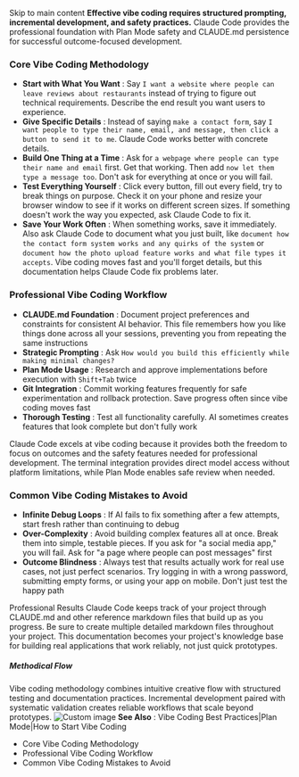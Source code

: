 Skip to main content
**Effective vibe coding requires structured prompting, incremental development, and safety practices.** Claude Code provides the professional foundation with Plan Mode safety and CLAUDE.md persistence for successful outcome-focused development.
### Core Vibe Coding Methodology​
  * **Start with What You Want** : Say `I want a website where people can leave reviews about restaurants` instead of trying to figure out technical requirements. Describe the end result you want users to experience.
  * **Give Specific Details** : Instead of saying `make a contact form`, say `I want people to type their name, email, and message, then click a button to send it to me`. Claude Code works better with concrete details.
  * **Build One Thing at a Time** : Ask for `a webpage where people can type their name and email` first. Get that working. Then add `now let them type a message too`. Don't ask for everything at once or you will fail.
  * **Test Everything Yourself** : Click every button, fill out every field, try to break things on purpose. Check it on your phone and resize your browser window to see if it works on different screen sizes. If something doesn't work the way you expected, ask Claude Code to fix it.
  * **Save Your Work Often** : When something works, save it immediately. Also ask Claude Code to document what you just built, like `document how the contact form system works and any quirks of the system` or `document how the photo upload feature works and what file types it accepts`. Vibe coding moves fast and you'll forget details, but this documentation helps Claude Code fix problems later.


### Professional Vibe Coding Workflow​
  * **CLAUDE.md Foundation** : Document project preferences and constraints for consistent AI behavior. This file remembers how you like things done across all your sessions, preventing you from repeating the same instructions
  * **Strategic Prompting** : Ask `How would you build this efficiently while making minimal changes?`
  * **Plan Mode Usage** : Research and approve implementations before execution with `Shift+Tab` twice
  * **Git Integration** : Commit working features frequently for safe experimentation and rollback protection. Save progress often since vibe coding moves fast
  * **Thorough Testing** : Test all functionality carefully. AI sometimes creates features that look complete but don't fully work


Claude Code excels at vibe coding because it provides both the freedom to focus on outcomes and the safety features needed for professional development. The terminal integration provides direct model access without platform limitations, while Plan Mode enables safe review when needed.
### Common Vibe Coding Mistakes to Avoid​
  * **Infinite Debug Loops** : If AI fails to fix something after a few attempts, start fresh rather than continuing to debug
  * **Over-Complexity** : Avoid building complex features all at once. Break them into simple, testable pieces. If you ask for "a social media app," you will fail. Ask for "a page where people can post messages" first
  * **Outcome Blindness** : Always test that results actually work for real use cases, not just perfect scenarios. Try logging in with a wrong password, submitting empty forms, or using your app on mobile. Don't just test the happy path


Professional Results
Claude Code keeps track of your project through CLAUDE.md and other reference markdown files that build up as you progress. Be sure to create multiple detailed markdown files throughout your project. This documentation becomes your project's knowledge base for building real applications that work reliably, not just quick prototypes.
##### Methodical Flow
Vibe coding methodology combines intuitive creative flow with structured testing and documentation practices. Incremental development paired with systematic validation creates reliable workflows that scale beyond prototypes.
![Custom image](https://www.claudelog.com/img/discovery/019.png)
**See Also** : Vibe Coding Best Practices|Plan Mode|How to Start Vibe Coding
  * Core Vibe Coding Methodology
  * Professional Vibe Coding Workflow
  * Common Vibe Coding Mistakes to Avoid



